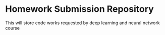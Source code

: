 # Homework Submission Repository
This will store code works requested by deep learning and neural network course
